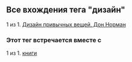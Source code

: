 ## Все вхождения тега "дизайн"


1 из 1. [Дизайн привычных вещей, Дон Норман](./2021-05-02_dizayn_privichnih_veshey_norman.md)



### Этот тег встречается вместе с


1 из 1. [книги](./meta_knigi.md)


